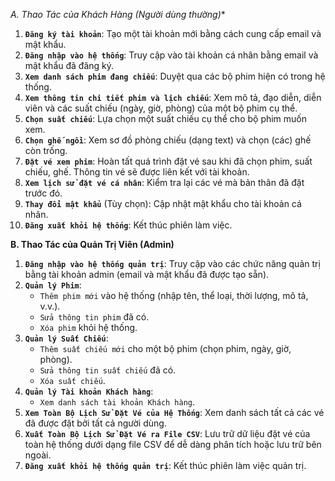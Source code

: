 *A. Thao Tác của Khách Hàng (Người dùng thường)**

1.  **`Đăng ký tài khoản`**: Tạo một tài khoản mới bằng cách cung cấp email và mật khẩu.
2.  **`Đăng nhập vào hệ thống`**: Truy cập vào tài khoản cá nhân bằng email và mật khẩu đã đăng ký.
3.  **`Xem danh sách phim đang chiếu`**: Duyệt qua các bộ phim hiện có trong hệ thống.
4.  **`Xem thông tin chi tiết phim và lịch chiếu`**: Xem mô tả, đạo diễn, diễn viên và các suất chiếu (ngày, giờ, phòng) của một bộ phim cụ thể.
5.  **`Chọn suất chiếu`**: Lựa chọn một suất chiếu cụ thể cho bộ phim muốn xem.
6.  **`Chọn ghế ngồi`**: Xem sơ đồ phòng chiếu (dạng text) và chọn (các) ghế còn trống.
7.  **`Đặt vé xem phim`**: Hoàn tất quá trình đặt vé sau khi đã chọn phim, suất chiếu, ghế. Thông tin vé sẽ được liên kết với tài khoản.
8.  **`Xem lịch sử đặt vé cá nhân`**: Kiểm tra lại các vé mà bản thân đã đặt trước đó.
9.  **`Thay đổi mật khẩu`** (Tùy chọn): Cập nhật mật khẩu cho tài khoản cá nhân.
10. **`Đăng xuất khỏi hệ thống`**: Kết thúc phiên làm việc.

**B. Thao Tác của Quản Trị Viên (Admin)**

1.  **`Đăng nhập vào hệ thống quản trị`**: Truy cập vào các chức năng quản trị bằng tài khoản admin (email và mật khẩu đã được tạo sẵn).
2.  **`Quản lý Phim`**:
    * `Thêm phim mới` vào hệ thống (nhập tên, thể loại, thời lượng, mô tả, v.v.).
    * `Sửa thông tin phim` đã có.
    * `Xóa phim` khỏi hệ thống.
3.  **`Quản lý Suất Chiếu`**:
    * `Thêm suất chiếu mới` cho một bộ phim (chọn phim, ngày, giờ, phòng).
    * `Sửa thông tin suất chiếu` đã có.
    * `Xóa suất chiếu`.
4.  **`Quản lý Tài khoản Khách hàng`**:
    * `Xem danh sách tài khoản Khách hàng`.
5.  **`Xem Toàn Bộ Lịch Sử Đặt Vé của Hệ Thống`**: Xem danh sách tất cả các vé đã được đặt bởi tất cả người dùng.
6.  **`Xuất Toàn Bộ Lịch Sử Đặt Vé ra File CSV`**: Lưu trữ dữ liệu đặt vé của toàn hệ thống dưới dạng file CSV để dễ dàng phân tích hoặc lưu trữ bên ngoài.
7.  **`Đăng xuất khỏi hệ thống quản trị`**: Kết thúc phiên làm việc quản trị.